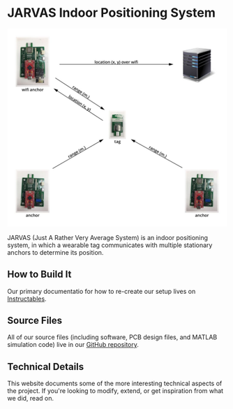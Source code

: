 # JARVAS Indoor Positioning System

![alt text](img/overview.jpg "JARVAS System")

JARVAS (Just A Rather Very Average System) is an indoor positioning system, in which a wearable tag communicates with multiple stationary anchors to determine its position.

## How to Build It

Our primary documentatio for how to re-create our setup lives on [Instructables](https://www.instructables.com/id/JARVAS-Indoor-Positioning-System/).

## Source Files

All of our source files (including software, PCB design files, and MATLAB simulation code) live in our [GitHub repository](https://github.com/dddutz/jarvas-indoor-positioning-system/).

## Technical Details

This website documents some of the more interesting technical aspects of the project. If you're looking to modify, extend, or get inspiration from what we did, read on.
